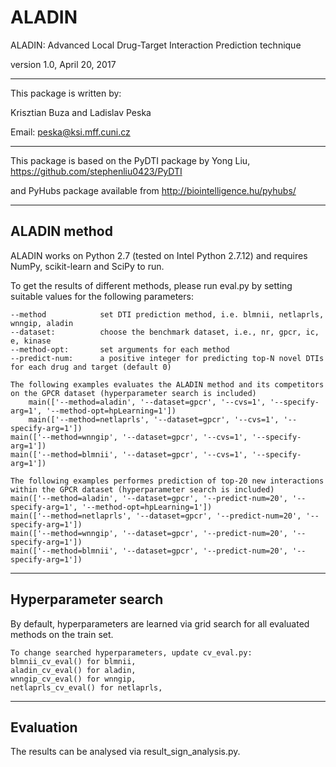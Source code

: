 # ALADIN
ALADIN: Advanced Local Drug-Target Interaction Prediction technique

version 1.0, April 20, 2017

--------
This package is written by:

Krisztian Buza and Ladislav Peska

Email: peska@ksi.mff.cuni.cz

-------
This package is based on the PyDTI package by Yong Liu,
https://github.com/stephenliu0423/PyDTI

and PyHubs package available from
http://biointelligence.hu/pyhubs/

--------
ALADIN method
--------
ALADIN works on Python 2.7 (tested on Intel Python 2.7.12) and requires NumPy, scikit-learn and SciPy to run.

To get the results of different methods, please run eval.py by setting suitable values for the following parameters:

	--method 			set DTI prediction method, i.e. blmnii, netlaprls, wnngip, aladin
	--dataset: 			choose the benchmark dataset, i.e., nr, gpcr, ic, e, kinase
	--method-opt:		set arguments for each method
	--predict-num:		a positive integer for predicting top-N novel DTIs for each drug and target (default 0)
        
	The following examples evaluates the ALADIN method and its competitors on the GPCR dataset (hyperparameter search is included)
    	main(['--method=aladin', '--dataset=gpcr', '--cvs=1', '--specify-arg=1', '--method-opt=hpLearning=1'])   
    	main(['--method=netlaprls', '--dataset=gpcr', '--cvs=1', '--specify-arg=1'])
	main(['--method=wnngip', '--dataset=gpcr', '--cvs=1', '--specify-arg=1'])
	main(['--method=blmnii', '--dataset=gpcr', '--cvs=1', '--specify-arg=1'])
	
	The following examples performes prediction of top-20 new interactions within the GPCR dataset (hyperparameter search is included)
	main(['--method=aladin', '--dataset=gpcr', '--predict-num=20', '--specify-arg=1', '--method-opt=hpLearning=1'])
	main(['--method=netlaprls', '--dataset=gpcr', '--predict-num=20', '--specify-arg=1']) 
	main(['--method=wnngip', '--dataset=gpcr', '--predict-num=20', '--specify-arg=1']) 
	main(['--method=blmnii', '--dataset=gpcr', '--predict-num=20', '--specify-arg=1']) 
--------
Hyperparameter search
--------
By default, hyperparameters are learned via grid search for all evaluated methods on the train set.

	To change searched hyperparameters, update cv_eval.py: 
	blmnii_cv_eval() for blmnii,
	aladin_cv_eval() for aladin,
	wnngip_cv_eval() for wnngip,
	netlaprls_cv_eval() for netlaprls,
	
--------
Evaluation
--------
The results can be analysed via result_sign_analysis.py.
